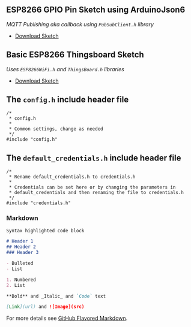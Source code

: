 ## ESP8266 GPIO Pin Sketch using ArduinoJson6
_MQTT Publishing aka callback using ```PubSubClient.h``` library_
- [Download Sketch](https://github.com/alphamusk/Arduino-ESP8266/blob/master/templates/ESP8266_and_Thingsboard_MQTT_PubSub_callback_template/ESP8266_and_Thingsboard_MQTT_PubSub_callback_template.ino)

## Basic ESP8266 Thingsboard Sketch
_Uses ```ESP8266WiFi.h``` and ```ThingsBoard.h``` libraries_
- [Download Sketch](https://github.com/alphamusk/Arduino-ESP8266/blob/master/templates/ESP8266_and_Thingsboard_Template/ESP8266_and_Thingsboard_Template.ino)

## The ```config.h``` include header file
```
/* 
 * config.h
 * 
 * Common settings, change as needed
 */
#include "config.h"
```

## The ```default_credentials.h``` include header file
```
/* 
 * Rename default_credentials.h to credentials.h
 * 
 * Credentials can be set here or by changing the parameters in  
 * default_credentials and then renaming the file to credentials.h
 */
#include "credentials.h"  
```

### Markdown
```markdown
Syntax highlighted code block

# Header 1
## Header 2
### Header 3

- Bulleted
- List

1. Numbered
2. List

**Bold** and _Italic_ and `Code` text

[Link](url) and ![Image](src)
```

For more details see [GitHub Flavored Markdown](https://guides.github.com/features/mastering-markdown/).
